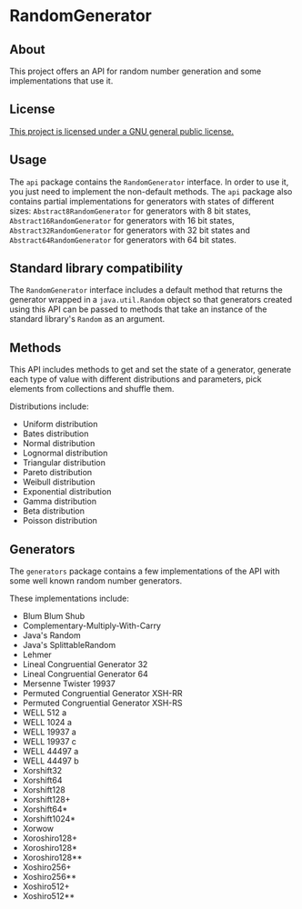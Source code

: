 # RandomGenerator

## About

This project offers an API for random number generation and some implementations that use it.

## License

[This project is licensed under a GNU general public license.](./LICENSE "LICENSE")

## Usage

The `api` package contains the `RandomGenerator` interface. In order to use it, you just need to implement the non-default methods. The `api` package also contains partial implementations for generators with states of different sizes: `Abstract8RandomGenerator` for generators with 8 bit states, `Abstract16RandomGenerator` for generators with 16 bit states, `Abstract32RandomGenerator` for generators with 32 bit states and `Abstract64RandomGenerator` for generators with 64 bit states.

## Standard library compatibility

The `RandomGenerator` interface includes a default method that returns the generator wrapped in a `java.util.Random` object so that generators created using this API can be passed to methods that take an instance of the standard library's `Random` as an argument.

## Methods

This API includes methods to get and set the state of a generator, generate each type of value with different distributions and parameters, pick elements from collections and shuffle them.

Distributions include:
* Uniform distribution
* Bates distribution
* Normal distribution
* Lognormal distribution
* Triangular distribution
* Pareto distribution
* Weibull distribution
* Exponential distribution
* Gamma distribution
* Beta distribution
* Poisson distribution

## Generators

The `generators` package contains a few implementations of the API with some well known random number generators.

These implementations include:
* Blum Blum Shub
* Complementary-Multiply-With-Carry
* Java's Random
* Java's SplittableRandom
* Lehmer
* Lineal Congruential Generator 32
* Lineal Congruential Generator 64
* Mersenne Twister 19937
* Permuted Congruential Generator XSH-RR
* Permuted Congruential Generator XSH-RS
* WELL 512 a
* WELL 1024 a
* WELL 19937 a
* WELL 19937 c
* WELL 44497 a
* WELL 44497 b
* Xorshift32
* Xorshift64
* Xorshift128
* Xorshift128+
* Xorshift64*
* Xorshift1024*
* Xorwow
* Xoroshiro128+
* Xoroshiro128*
* Xoroshiro128**
* Xoshiro256+
* Xoshiro256**
* Xoshiro512+
* Xoshiro512**